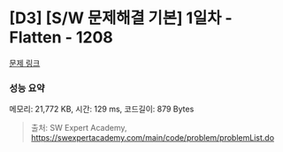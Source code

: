 # [D3] [S/W 문제해결 기본] 1일차 - Flatten - 1208 

[문제 링크](https://swexpertacademy.com/main/code/problem/problemDetail.do?contestProbId=AV139KOaABgCFAYh) 

### 성능 요약

메모리: 21,772 KB, 시간: 129 ms, 코드길이: 879 Bytes



> 출처: SW Expert Academy, https://swexpertacademy.com/main/code/problem/problemList.do